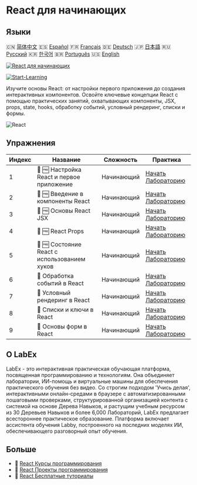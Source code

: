 # React для начинающих

## Языки

🇨🇳 [简体中文](README_zh.md) 🇪🇸 [Español](README_es.md) 🇫🇷 [Français](README_fr.md) 🇩🇪 [Deutsch](README_de.md) 🇯🇵 [日本語](README_ja.md) 🇷🇺 [Русский](README_ru.md) 🇰🇷 [한국어](README_ko.md) 🇧🇷 [Português](README_pt.md) 🇺🇸 [English](README.md) 

[![React для начинающих](https://cover-creator.labex.io/react-for-beginners.png?lang=ru)](https://labex.io/ru/courses/react-for-beginners)

[![Start-Learning](https://img.shields.io/badge/Start-Learning-whitesmoke?style=for-the-badge)](https://labex.io/ru/courses/react-for-beginners)

Изучите основы React: от настройки первого приложения до создания интерактивных компонентов. Освойте ключевые концепции React с помощью практических занятий, охватывающих компоненты, JSX, props, state, hooks, обработку событий, условный рендеринг, списки и формы.

![React](https://img.shields.io/badge/React-whitesmoke?style=for-the-badge&logo=react)


## Упражнения

|   Индекс | Название                                     | Сложность   | Практика                                                                                                                  |
|----------|----------------------------------------------|-------------|---------------------------------------------------------------------------------------------------------------------------|
|        1 | 📖 🆓 Настройка React и первое приложение    | Начинающий  | <a target='_blank' href='https://labex.io/ru/tutorials/react-react-setup-and-first-app-598881'>Начать Лабораторию</a>     |
|        2 | 📖 🆓 Введение в компоненты React            | Начинающий  | <a target='_blank' href='https://labex.io/ru/tutorials/react-react-components-introduction-601735'>Начать Лабораторию</a> |
|        3 | 📖 🆓 Основы React JSX                       | Начинающий  | <a target='_blank' href='https://labex.io/ru/tutorials/react-react-jsx-basics-601739'>Начать Лабораторию</a>              |
|        4 | 📖 🆓 React Props                            | Начинающий  | <a target='_blank' href='https://labex.io/ru/tutorials/react-react-props-601741'>Начать Лабораторию</a>                   |
|        5 | 📖 🆓 Состояние React с использованием хуков | Начинающий  | <a target='_blank' href='https://labex.io/ru/tutorials/react-react-state-with-hooks-601742'>Начать Лабораторию</a>        |
|        6 | 📖  Обработка событий в React                | Начинающий  | <a target='_blank' href='https://labex.io/ru/tutorials/react-react-event-handling-601737'>Начать Лабораторию</a>          |
|        7 | 📖  Условный рендеринг в React               | Начинающий  | <a target='_blank' href='https://labex.io/ru/tutorials/react-react-conditional-rendering-601736'>Начать Лабораторию</a>   |
|        8 | 📖  Списки и ключи в React                   | Начинающий  | <a target='_blank' href='https://labex.io/ru/tutorials/react-react-lists-and-keys-601740'>Начать Лабораторию</a>          |
|        9 | 📖  Основы форм в React                      | Начинающий  | <a target='_blank' href='https://labex.io/ru/tutorials/react-react-forms-basics-601738'>Начать Лабораторию</a>            |

## О LabEx

LabEx - это интерактивная практическая обучающая платформа, посвященная программированию и технологиям. Она объединяет лаборатории, ИИ-помощь и виртуальные машины для обеспечения практического обучения без видео. Со строгим подходом 'Учись делая', интерактивными онлайн-средами в браузере с автоматизированными пошаговыми проверками, структурированной организацией контента с системой на основе Дерева Навыков, и растущим учебным ресурсом из 30 Деревьев Навыков и более 6,000 Лабораторий, LabEx предлагает всестороннее практическое образование. Платформа включает ассистента обучения Labby, построенного на последних моделях ИИ, обеспечивающего разговорный опыт обучения.

## Больше

- 🔗 [React Курсы программирования](https://github.com/labex-labs/awesome-programming-courses)
- 🔗 [React Проекты программирования](https://github.com/labex-labs/awesome-programming-projects)
- 🔗 [React Бесплатные туториалы](https://github.com/labex-labs/react-free-tutorials)

